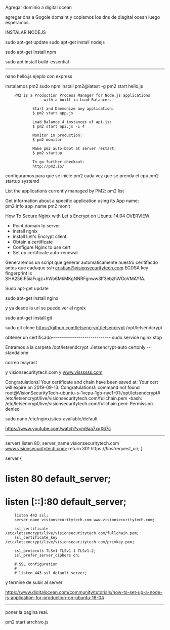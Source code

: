 Agregar dominio a digital ocean

agregar dns a Gogole domaint y copiamos los dns de diagital ocean luego esperamos.

INSTALAR NODEJS

sudo apt-get update
sudo apt-get install nodejs

sudo apt-get install npm

sudo apt install build-essential

--------------------
nano hello.js
ejeplo con express


instalamos pm2 
sudo npm install pm2@latest -g
pm2 start hello.js



        PM2 is a Production Process Manager for Node.js applications
                     with a built-in Load Balancer.

                Start and Daemonize any application:
                $ pm2 start app.js

                Load Balance 4 instances of api.js:
                $ pm2 start api.js -i 4

                Monitor in production:
                $ pm2 monitor

                Make pm2 auto-boot at server restart:
                $ pm2 startup

                To go further checkout:
                http://pm2.io/


configuramos para que se inicie pm2 cada vez que se prenda el cpu
pm2 startup systemd


List the applications currently managed by PM2:
pm2 list

Get information about a specific application using its App name:    
pm2 info app_name
pm2 monit

How To Secure Nginx with Let's Encrypt on Ubuntu 14.04
OVERVIEW 
- Point domain to server
- install ngnix
- install Let's Encrypt client
- Obtain a certificate
- Configure Nginx to use cert
- Set up certificate auto-renewal

Generaremos un script que generar automaticamente nuestro ceritifacdo antes que caduque
ssh cristian@visionsecuritytech.com
ECDSA key fingerprint is SHA256:F5iaFugz+hWo6MkMKgNNRFgnww3If3ebzhWGoVMAYfA.

Sudo apt-get update

sudo apt-get install nginx

y ya desde la url se puede ver el ngnix

sudo apt-get install git

sudo git clone https://github.com/letsencrypt/letsencrypt /opt/letsendcrypt

obtener un certificado-----------------------------
sudo service nginx stop


Entramos a la carpeta /opt/letsendcrypt
./letsencrypt-auto certonly --standalone


correo mayrast 

y visionsecuritytech.com y www.vissssss.com

 Congratulations! Your certificate and chain have been saved at:
   Your cert will expire on 2019-09-13. Congratulations!: command not found
root@VisionSecurityTech-ubuntu-s-1vcpu-1gb-nyc1-01:/opt/letsendcrypt#    /etc/letsencrypt/live/visionsecuritytech.com/fullchain.pem
-bash: /etc/letsencrypt/live/visionsecuritytech.com/fullchain.pem: Permission denied


sudo nano /etc/nginx/sites-available/default

https://www.youtube.com/watch?v=m9aa7xqX67c




-----------------------------------------

server{
        listen 80;
        server_name visionsecuritytech.com www.visionsecuritytech.com;
        return 301 https://$host$request_uri;
}

server {
#       listen 80 default_server;
#       listen [::]:80 default_server;

        listen 443 ssl;
        server_name visionsecuritytech.com www.visionsecuritytech.com;

        ssl_certificate  /etc/letsencrypt/live/visionsecuritytech.com/fullchain.pem;
        ssl_certificate_key  /etc/letsencrypt/live/visionsecuritytech.com/privkey.pem;

        ssl_protocols TLSv1 TLSv1.1 TLSv1.2;
        ssl_prefer_server_ciphers on;

        # SSL configuration
        #
        # listen 443 ssl default_server;


y termine de subir al server

https://www.digitalocean.com/community/tutorials/how-to-set-up-a-node-js-application-for-production-on-ubuntu-16-04


--------------------------

poner la pagina real.

pm2 start arrchivo.js